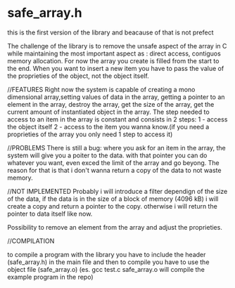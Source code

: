 # safe_array.h

this is the first version of the library and beacause of that is not prefect 


The challenge of the library is to remove the unsafe aspect of the array in C while maintaining the most important aspect as : direct access, contiguos memory allocation.
For now the array you create is filled from the start to the end. When you want to insert a new item you have to pass the value of the proprieties of the object, not the object itself.


//FEATURES
Right now the system is capable of creating a mono dimensional array,setting values of data in the array, getting a pointer to an element in the array, destroy the array, get the size of the array,
get the current amount of instantiated object in the array. 
The step needed to access to an item in the array is constant and consists in 2 steps: 
    1 - access the object itself 
    2 - access to the item you wanna know.(if you need a proprieties of the array you only need 1 step to access it)

//PROBLEMS
There is still a bug: where you ask for an item in the array, the system will give you a poiter to the data.  with that pointer you can do whatever you want, even exced the limit of the array and go beyong.
The reason for that is that i don't wanna return a copy of the data to not waste memory. 



//NOT IMPLEMENTED
Probably i will introduce a filter dependign of the size of the data, if the data is in the size of a block of memory (4096 kB) i will create a copy and return a pointer to the copy. otherwise i will
return the pointer to data itself like now.

Possibility to remove an element from the array and adjust the proprieties.




//COMPILATION

to compile a program with the library you have to include the header (safe_array.h) in the main 
file and then to compile you have to use the object file (safe_array.o) 
(es. gcc test.c safe_array.o will compile the example program in the repo)
